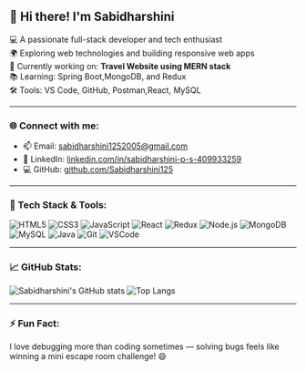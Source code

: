 ## 👋 Hi there! I'm Sabidharshini

💻 A passionate full-stack developer and tech enthusiast  
🌍 Exploring web technologies and building responsive web apps  
🚀 Currently working on: **Travel Website using MERN stack**  
📚 Learning: Spring Boot,MongoDB, and Redux  
🛠️ Tools: VS Code, GitHub, Postman,React, MySQL

---

### 🌐 Connect with me:
- 📫 Email: [sabidharshini1252005@gmail.com](mailto:sabidharshini1252005@gmail.com)
- 💼 LinkedIn: [linkedin.com/in/sabidharshini-p-s-409933259](https://www.linkedin.com/in/sabidharshini-p-s-409933259/)
- 💻 GitHub: [github.com/Sabidharshini125](https://github.com/Sabidharshini125)

---

### 🧰 Tech Stack & Tools:

![HTML5](https://img.shields.io/badge/-HTML5-E34F26?style=flat&logo=html5&logoColor=white)
![CSS3](https://img.shields.io/badge/-CSS3-1572B6?style=flat&logo=css3)
![JavaScript](https://img.shields.io/badge/-JavaScript-F7DF1E?style=flat&logo=javascript&logoColor=black)
![React](https://img.shields.io/badge/-React-61DAFB?style=flat&logo=react)
![Redux](https://img.shields.io/badge/-Redux-764ABC?style=flat&logo=redux)
![Node.js](https://img.shields.io/badge/-Node.js-339933?style=flat&logo=node.js)
![MongoDB](https://img.shields.io/badge/-MongoDB-47A248?style=flat&logo=mongodb)
![MySQL](https://img.shields.io/badge/-MySQL-4479A1?style=flat&logo=mysql)
![Java](https://img.shields.io/badge/-Java-007396?style=flat&logo=java)
![Git](https://img.shields.io/badge/-Git-F05032?style=flat&logo=git)
![VSCode](https://img.shields.io/badge/-VSCode-007ACC?style=flat&logo=visual-studio-code)

---

### 📈 GitHub Stats:

![Sabidharshini's GitHub stats](https://github-readme-stats.vercel.app/api?username=Sabidharshini125&show_icons=true&theme=radical)
![Top Langs](https://github-readme-stats.vercel.app/api/top-langs/?username=Sabidharshini125&layout=compact&theme=radical)

---

### ⚡ Fun Fact:
I love debugging more than coding sometimes — solving bugs feels like winning a mini escape room challenge! 😄
